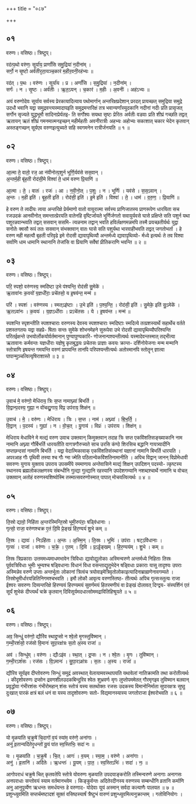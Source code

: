 +++
title = "०८७"

+++


## ०१
वरुणः। वसिष्ठः। त्रिष्टुप्।

रद॑त्प॒थो वरु॑णः॒ सूर्या॑य॒ प्रार्णां॑सि समु॒द्रिया॑ न॒दीना॑म् ।  
सर्गो॒ न सृ॒ष्टो अर्व॑तीरृता॒यञ्च॒कार॑ म॒हीर॒वनी॒रह॑भ्यः ॥

रद॑त् । प॒थः । वरु॑णः । सूर्या॑य । प्र । अर्णां॑सि । स॒मु॒द्रिया॑ । न॒दीना॑म् ।  
सर्गः॑ । न । सृ॒ष्टः । अर्व॑तीः । ऋ॒त॒ऽयन् । च॒कार॑ । म॒हीः । अ॒वनीः॑ । अह॑ऽभ्यः ॥

अयं वरुणोदेवः सूर्याय सर्वस्य प्रेरकायादित्याय पथोमार्गान् अन्तरिक्षप्रदेशान् प्ररदत् प्रायच्छत् समुद्रिया समुद्रे उदधौ भवानि यद्वा समुद्रवन्त्यस्मादापइति समुद्रमन्तरिक्षं तत्र भवान्यर्णांस्युदकानि नदीनां नदीः प्रति प्रासृजत् सर्गोन सृज्यते युद्धभूमौ सादिनाप्रेर्यतइ- ति सर्गोश्वः सयथा सृष्टः प्रेरितः अर्वतीः वडवाः प्रति शीघ्रं गच्छति तद्वत् ऋतायन् ऋतं शीघ्रं गमनमात्मनइच्छन् महीर्महतीः अवनीरात्रीः अहभ्यः अहोभ्यः सकाशात् चकार भेदेन कृतवान् अस्तङ्गच्छन् सूर्यएव वरुणइत्युच्यते सहि स्वगमनेन रात्रीर्जनयति ॥ १ ॥

## ०२
वरुणः। वसिष्ठः। त्रिष्टुप्।

आ॒त्मा ते॒ वातो॒ रज॒ आ न॑वीनोत्प॒शुर्न भूर्णि॒र्यव॑से सस॒वान् ।  
अ॒न्तर्म॒ही बृ॑ह॒ती रोद॑सी॒मे विश्वा॑ ते॒ धाम॑ वरुण प्रि॒याणि॑ ॥

आ॒त्मा । ते॒ । वातः॑ । रजः॑ । आ । न॒वी॒नो॒त् । प॒शुः । न । भूर्णिः॑ । यव॑से । स॒स॒ऽवान् ।  
अ॒न्तः । म॒ही इति॑ । बृ॒ह॒ती इति॑ । रोद॑सी॒ इति॑ । इ॒मे इति॑ । विश्वा॑ । ते॒ । धाम॑ । व॒रु॒ण॒ । प्रि॒याणि॑ ॥

हे वरुण ते त्वदीयः त्वया अन्तरिक्षे प्रेर्यमाणो वातो वायुरात्मा सर्वस्य प्राणिजातस्य प्राणरूपेण धारयिता सच रजउदकं आनवीनोत् समन्तात्प्रेरयति वातेनहि वृष्टिर्जायते भूर्णिर्जगतो सवायुर्यवसे घासे प्रक्षिप्ते सति पशुर्न यथा पशुरन्नवान्भवति तद्वत् ससवान् ससमि- त्यन्ननाम तद्वान् भवति हविर्लक्षणमन्नमपि तस्मै प्रयच्छतीर्यर्थः युद्वा सनोतेः क्वसौ रूपं ततः ससवान् संभक्तवान् वातः घासे सति पशुर्यथा भारवाहीभवति तद्वत् जगतोभर्ता । हे वरुण मही महत्यौ बृहती परिवृढे इमे रोदसी द्यावापृथिव्यौ अन्तर्मध्ये द्यावापृथिव्यो- र्मध्ये इत्यर्थः ते तव विश्वा सर्वाणि धाम धामानि स्थानानि तेजांसि वा प्रियाणि सर्वेषां प्रीतिकराणि भवन्ति ॥ २ ॥

## ०३
वरुणः। वसिष्ठः। त्रिष्टुप्।

परि॒ स्पशो॒ वरु॑णस्य॒ स्मदि॑ष्टा उ॒भे प॑श्यन्ति॒ रोद॑सी सु॒मेके॑ ।  
ऋ॒तावा॑नः क॒वयो॑ य॒ज्ञधी॑राः॒ प्रचे॑तसो॒ य इ॒षय॑न्त॒ मन्म॑ ॥

परि॑ । स्पशः॑ । वरु॑णस्य । स्मत्ऽइ॑ष्टाः । उ॒भे इति॑ । प॒श्य॒न्ति॒ । रोद॑सी॒ इति॑ । सु॒मेके॒ इति॑ सु॒ऽमेके॑ ।  
ऋ॒तऽवा॑नः । क॒वयः॑ । य॒ज्ञऽधी॑राः । प्रऽचे॑तसः । ये । इ॒षय॑न्त । मन्म॑ ॥

स्पशन्ति स्पृशन्तीति स्पशश्चाराः वरुणस्य देवस्य स्पशश्चाराः स्मदिष्टाः स्मदित्ये तत्प्रशस्यार्थे सहार्थेच वर्तते प्रशस्तगतयः यद्वा सहप्रे- षिताः सन्तः सुमेके शोभनमेहने सुरूपेवा उभे रोदसी द्यावापृथिव्यौपरिश्यन्ति परितईक्षन्ते उभयोर्लोकयोर्वर्तमानान् पुण्यापुण्यकारि- णोजनान्पश्यन्तीत्यर्थः यस्मादेवन्तस्मात् तद्भीत्या ऋतावानः कर्मवन्तः यज्ञधीराः यज्ञेषु कृतबुद्धयः प्रचेतसः प्राज्ञाः कवयः क्रान्त- दर्शिनोयेजनाः मन्म मन्मानि स्तोत्राणि इषयन्त गमयन्ति वरुणं प्रापयन्ति तानपि परिपश्यन्तीत्यर्थः अतोस्मानपि स्तोतॄन् ज्ञात्वा पापान्मुञ्चत्वित्यृषिराशास्ते ॥ ३ ॥

## ०४
वरुणः। वसिष्ठः। त्रिष्टुप्।

उ॒वाच॑ मे॒ वरु॑णो॒ मेधि॑राय॒ त्रिः स॒प्त नामाघ्न्या॑ बिभर्ति ।  
वि॒द्वान्प॒दस्य॒ गुह्या॒ न वो॑चद्यु॒गाय॒ विप्र॒ उप॑राय॒ शिक्ष॑न् ॥

उ॒वाच॑ । मे॒ । वरु॑णः । मेधि॑राय । त्रिः । स॒प्त । नाम॑ । अघ्न्या॑ । बि॒भ॒र्ति॒ ।  
वि॒द्वान् । प॒दस्य॑ । गुह्या॑ । न । वो॒च॒त् । यु॒गाय॑ । विप्रः॑ । उप॑राय । शिक्ष॑न् ॥

मेधिराय मेधाविने मे मत्द्यं वरुण उवाच उक्तवान् किमुक्तवान् तदाह त्रिः सप्त एकविंशतिसङ्ख्याकानि नाम नामानि अघ्न्या गौर्बिभर्ति धारयतीति वागत्रगौरुच्यते साच उरसि कंण्ठे शिरसिच बद्धानि गायत्र्यादीनि सप्तछन्दसां नामानि बिभर्ति । यद्वा वेदात्मिकावाक् एकविंशतिसंस्थानां यज्ञानां नामानि बिभर्ति धारयति । अपरआह गौः पृथिवी तस्या श्च गौः ग्मा ज्मेति पठितान्येकविंशतिनामानीति । अपिच विद्वान् जानन् विप्रोमेधावी सवरुणः युगाय युक्ताय उपराय उपसमीपे रममाणाय अन्तेवासिने मत्द्यं शिक्षन् उपदिशन् पदस्यो- त्कृष्टस्य स्थानस्य ब्रह्मलोकलक्षणस्य संबन्धीनि गुत्द्या गुत्द्यानि रहस्यानि उपदेशगम्यानि नशब्दश्चार्थे नामानि च वोचत् उक्तवान् अतोहं वरुणस्यशिष्योस्मि तस्मात्सवरुणोस्मात् पापात् मोचयत्वित्यर्थः ॥ ४ ॥

## ०५
वरुणः। वसिष्ठः। त्रिष्टुप्।

ति॒स्रो द्यावो॒ निहि॑ता अ॒न्तर॑स्मिन्ति॒स्रो भूमी॒रुप॑राः॒ षड्वि॑धानाः ।  
गृत्सो॒ राजा॒ वरु॑णश्चक्र ए॒तं दि॒वि प्रे॒ङ्खं हि॑र॒ण्ययं॑ शु॒भे कम् ॥

ति॒स्रः । द्यावः॑ । निऽहि॑ताः । अ॒न्तः । अ॒स्मि॒न् । ति॒स्रः । भूमिः॑ । उप॑राः । षट्ऽवि॑धानाः ।  
गृत्सः॑ । राजा॑ । वरु॑णः । च॒क्रे॒ । ए॒तम् । दि॒वि । प्र॒ऽई॒ङ्खम् । हि॒र॒ण्यय॑म् । शु॒भे । कम् ॥

तिस्रः त्रिप्रकाराः उत्तममध्यमाधमभावेन त्रिविधाः द्यावोद्युलोकाः अस्मिन्वरुणे अन्तर्मध्ये निहिताः तिस्रः पूर्ववत्रिविधाः भूमीः भूम्यश्च षड्विधानाः विधानं विधा वसन्ताद्यृतुभेदेन षड्विधाः प्रकाराः यासु तादृश्यः उपराः अस्मिन्नेव वरुणे उप्ताः अन्तर्भूताः लोकानां त्रित्वंच त्रयोवाइमेत्रिवृतोलोकाइत्यादिनाब्राह्मणेनावगम्यते । तिस्रोभूमीर्धारयन्नितिनिगमश्चभवति । इमौ लोकौ आवृत्य वरुणस्तिष्ठ- तीत्यर्थः अपिच गृत्सःस्तुत्यः राजा ईश्वरः सवरुणः दिव्यन्तरिक्षे हिरण्ययं हिरण्यमयं सुवर्णमयं हितरमणीयं वा प्रेङ्खं दोलावत् दिग्द्वय- संस्पर्शिनं एतं सूर्यं शुभेकं दीप्त्यर्थं चक्रे कृतवान् दिविसूर्यमदधात्सोममद्रावितिहिश्रूयते ॥ ५ ॥

## ०६
वरुणः। वसिष्ठः। त्रिष्टुप्।

अव॒ सिन्धुं॒ वरु॑णो॒ द्यौरि॑व स्थाद्द्र॒प्सो न श्वे॒तो मृ॒गस्तुवि॑ष्मान् ।  
ग॒म्भी॒रशं॑सो॒ रज॑सो वि॒मानः॑ सुपा॒रक्ष॑त्रः स॒तो अ॒स्य राजा॑ ॥

अव॑ । सिन्धु॑म् । वरु॑णः । द्यौःऽइ॑व । स्था॒त् । द्र॒प्सः । न । श्वे॒तः । मृ॒गः । तुवि॑ष्मान् ।  
ग॒म्भी॒रऽशं॑सः । रज॑सः । वि॒ऽमानः॑ । सु॒पा॒रऽक्ष॑त्रः । स॒तः । अ॒स्य । राजा॑ ॥

द्यौरिव सूर्यइव दीप्तोवरुणः सिन्धुं समुद्रं अवस्थात् वेलायामवस्थापयति यथावेलां नातिक्रामति तथा करोतीत्यर्थः । कीदृशोवरुणः द्रप्सोन द्रवणशीलउदकबिन्दुरिव श्वेतः शुभ्रवर्णः मृगः लुप्तोपममेतत् गौरमृगइव तुविष्मान बलवान् प्रवृद्धोवा गंभीरशंसः गंभीरोमहान् शंसः स्तोत्रं यस्य सतथोक्तः रजसः उदकस्य विमानोनिर्माता सुपारक्षत्रः सुष्ठु दुःखात् पारकं क्षत्रं बलं धनं वा यस्य तादृशोवरुणः सतो- विद्यमानस्यास्य जगतोराजा ईश्वरोभवति ॥ ६ ॥

## ०७
वरुणः। वसिष्ठः। त्रिष्टुप्।

यो मृ॒ळया॑ति च॒क्रुषे॑ चि॒दागो॑ व॒यं स्या॑म॒ वरु॑णे॒ अना॑गाः ।  
अनु॑ व्र॒तान्यदि॑तेरृ॒धन्तो॑ यू॒यं पा॑त स्व॒स्तिभिः॒ सदा॑ नः ॥

यः । मृ॒ळया॑ति । च॒क्रुषे॑ । चि॒त् । आगः॑ । व॒यम् । स्या॒म॒ । वरु॑णे । अना॑गाः ।  
अनु॑ । व्र॒तानि॑ । अदि॑तेः । ऋ॒धन्तः॑ । यू॒यम् । पा॒त॒ । स्व॒स्तिऽभिः॑ । सदा॑ । नः॒ ॥

आगोपराधं चक्रुषे चित् कृतवतेपि स्तोत्रे योवरुणः मृळयाति उपदयाङ्करोति तस्मिन्वरुणे अनागाः अनागसः अनपराधाः सन्तोवयं स्याम वर्तमानभवेम । किङ्कुर्वन्तः अदितेरदीनस्य वरुणस्य सम्बन्धीनि व्रतानि कर्माणि अनु आनुपूर्व्येण ऋधन्तः समर्धयन्तः हे वरुणाद- योदेवाः यूयं अस्मान् सर्वदा कल्याणैः पालयत ॥ ७ ॥प्रशुन्ध्युवमिति सप्तर्चमष्टादशं सूक्तं वसिष्ठस्यार्षं त्रैष्टुभं वारुणं प्रशुन्ध्युवमित्यनुक्रान्तम् । गतोविनियोगः ।